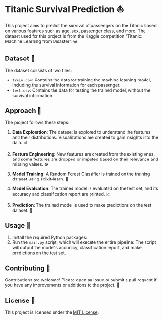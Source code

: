 # Titanic Survival Prediction ⛵️

This project aims to predict the survival of passengers on the Titanic based on various features such as age, sex, passenger class, and more. The dataset used for this project is from the Kaggle competition "Titanic: Machine Learning from Disaster". 💻

## Dataset 📂

The dataset consists of two files:

- `train.csv`: Contains the data for training the machine learning model, including the survival information for each passenger.
- `test.csv`: Contains the data for testing the trained model, without the survival information.

## Approach 🧭

The project follows these steps:

1. **Data Exploration**: The dataset is explored to understand the features and their distributions. Visualizations are created to gain insights into the data. 📊

2. **Feature Engineering**: New features are created from the existing ones, and some features are dropped or imputed based on their relevance and missing values. ⚙️

3. **Model Training**: A Random Forest Classifier is trained on the training dataset using scikit-learn. 🌲

4. **Model Evaluation**: The trained model is evaluated on the test set, and its accuracy and classification report are printed. 📈

5. **Prediction**: The trained model is used to make predictions on the test dataset. 🔮

## Usage 🚀

1. Install the required Python packages:
2. Run the `main.py` script, which will execute the entire pipeline:
   The script will output the model's accuracy, classification report, and make predictions on the test set.

## Contributing 🤝

Contributions are welcome! Please open an issue or submit a pull request if you have any improvements or additions to the project. 🎉

## License 📄

This project is licensed under the [MIT License](LICENSE).

